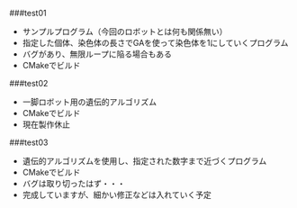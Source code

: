 ###test01

* サンプルプログラム（今回のロボットとは何も関係無い）
* 指定した個体、染色体の長さでGAを使って染色体を1にしていくプログラム
* バグがあり、無限ループに陥る場合もある
* CMakeでビルド

###test02

* 一脚ロボット用の遺伝的アルゴリズム
* CMakeでビルド
* 現在製作休止

###test03

* 遺伝的アルゴリズムを使用し、指定された数字まで近づくプログラム
* CMakeでビルド
* バグは取り切ったはず・・・
* 完成していますが、細かい修正などは入れていく予定

